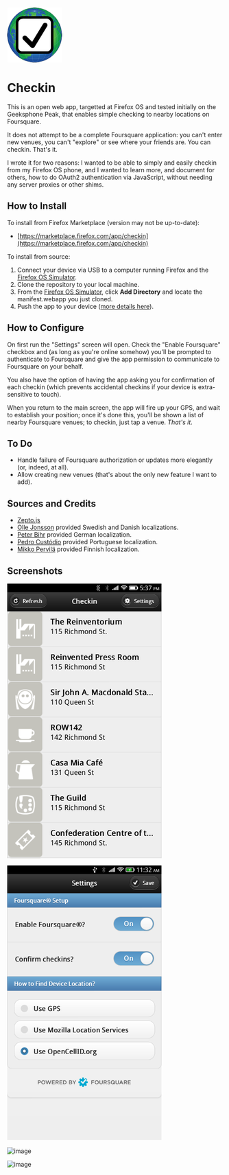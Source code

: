![image](www/style/icons/checkin-icon-128.png)

Checkin
=======

This is an open web app, targetted at Firefox OS and tested initially on the Geeksphone Peak, that enables simple checking to nearby locations on Foursquare.

It does not attempt to be a complete Foursquare application: you can't enter new venues, you can't "explore" or see where your friends are. You can checkin. That's it.

I wrote it for two reasons: I wanted to be able to simply and easily checkin from my Firefox OS phone, and I wanted to learn more, and document for others, how to do OAuth2 authentication via JavaScript, without needing any server proxies or other shims.

How to Install
--------------

To install from Firefox Marketplace (version may not be up-to-date):

* [https://marketplace.firefox.com/app/checkin](https://marketplace.firefox.com/app/checkin)

To install from source:

1. Connect your device via USB to a computer running Firefox and the [Firefox OS Simulator](https://addons.mozilla.org/en-US/firefox/addon/firefox-os-simulator/).
2. Clone the repository to your local machine.
3. From the [Firefox OS Simulator](https://addons.mozilla.org/en-US/firefox/addon/firefox-os-simulator/), click **Add Directory** and locate the manifest.webapp you just cloned.
4. Push the app to your device ([more details here](https://marketplace.firefox.com/developers/docs/firefox_os_simulator)).

How to Configure
----------------

On first run the "Settings" screen will open. Check the "Enable Foursquare" checkbox and (as long as you're online somehow) you'll be prompted to authenticate to Foursquare and give the app permission to communicate to Foursquare on your behalf. 

You also have the option of having the app asking you for confirmation of each checkin (which prevents accidental checkins if your device is extra-sensitive to touch).

When you return to the main screen, the app will fire up your GPS, and wait to establish your position; once it's done this, you'll be shown a list of nearby Foursquare venues; to checkin, just tap a venue. *That's it*.

To Do
-----

* Handle failure of Foursquare authorization or updates more elegantly (or, indeed, at all).
* Allow creating new venues (that's about the only new feature I want to add).

Sources and Credits
-------------------

* [Zepto.js](http://zeptojs.com/)
* [Olle Jonsson](http://ollehost.dk/blog/) provided Swedish and Danish localizations.
* [Peter Bihr](http://www.thewavingcat.com/) provided German localization.
* [Pedro Custódio](http://www.pedrocustodio.com/) provided Portuguese localization.
* [Mikko Pervilä](http://www.cs.helsinki.fi/u/pervila/) provided Finnish localization.

Screenshots
-----------

![image](screenshots/checkin-mainscreen.png)

![image](screenshots/checkin-settings.png)

![image](screenshots/checkin-foursquare-oauth.png)

![image](screenshots/checkin-waiting-gps.png)
